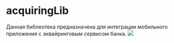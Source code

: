 # acquiringLib
Данная библеотека предназначена для интеграции мобильного приложения с эквайринговым сервисом банка.
[![](https://jitpack.io/v/serebrus/acquiringLib.svg)](https://jitpack.io/#serebrus/acquiringLib)
